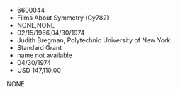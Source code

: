 * 6600044
* Films About Symmetry (Gy782)
* NONE,NONE
* 02/15/1966,04/30/1974
* Judith Bregman, Polytechnic University of New York
* Standard Grant
* name not available
* 04/30/1974
* USD 147,110.00

NONE